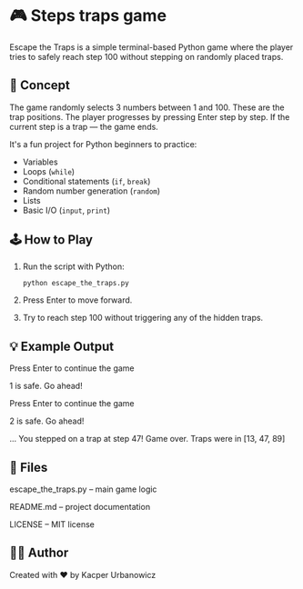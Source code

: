 # 🎮 Steps traps game

Escape the Traps is a simple terminal-based Python game where the player tries to safely reach step 100 without stepping on randomly placed traps.

## 🧠 Concept

The game randomly selects 3 numbers between 1 and 100. These are the trap positions. The player progresses by pressing Enter step by step. If the current step is a trap — the game ends.

It's a fun project for Python beginners to practice:
- Variables
- Loops (`while`)
- Conditional statements (`if`, `break`)
- Random number generation (`random`)
- Lists
- Basic I/O (`input`, `print`)

## 🕹️ How to Play

1. Run the script with Python:
   ```bash
   python escape_the_traps.py

2. Press Enter to move forward.

3. Try to reach step 100 without triggering any of the hidden traps.

## 💡 Example Output

Press Enter to continue the game

1 is safe. Go ahead!

Press Enter to continue the game

2 is safe. Go ahead!

...
You stepped on a trap at step 47! Game over.
Traps were in [13, 47, 89]

## 📁 Files
escape_the_traps.py – main game logic

README.md – project documentation

LICENSE – MIT license


## 🧑‍💻 Author
Created with ❤️ by Kacper Urbanowicz